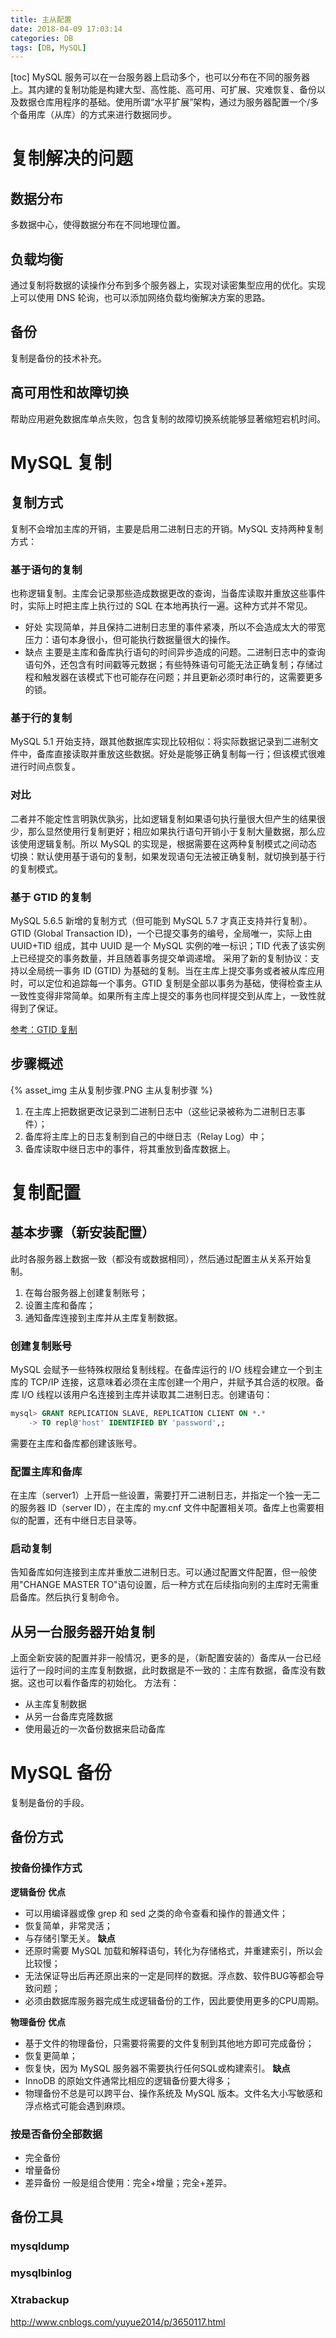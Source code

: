 ```yaml
---
title: 主从配置
date: 2018-04-09 17:03:14
categories: DB
tags: [DB, MySQL]
---
```

[toc]
MySQL 服务可以在一台服务器上启动多个，也可以分布在不同的服务器上。其内建的复制功能是构建大型、高性能、高可用、可扩展、灾难恢复、备份以及数据仓库用程序的基础。使用所谓“水平扩展”架构，通过为服务器配置一个/多个备用库（从库）的方式来进行数据同步。

# 复制解决的问题
## 数据分布
多数据中心，使得数据分布在不同地理位置。

## 负载均衡
通过复制将数据的读操作分布到多个服务器上，实现对读密集型应用的优化。实现上可以使用 DNS 轮询，也可以添加网络负载均衡解决方案的思路。

## 备份
复制是备份的技术补充。

## 高可用性和故障切换
帮助应用避免数据库单点失败，包含复制的故障切换系统能够显著缩短宕机时间。

# MySQL 复制
## 复制方式
复制不会增加主库的开销，主要是启用二进制日志的开销。MySQL 支持两种复制方式：

### 基于语句的复制
也称逻辑复制。主库会记录那些造成数据更改的查询，当备库读取并重放这些事件时，实际上时把主库上执行过的 SQL 在本地再执行一遍。这种方式并不常见。
* 好处
实现简单，并且保持二进制日志里的事件紧凑，所以不会造成太大的带宽压力：语句本身很小，但可能执行数据量很大的操作。
* 缺点
主要是主库和备库执行语句的时间异步造成的问题。二进制日志中的查询语句外，还包含有时间戳等元数据；有些特殊语句可能无法正确复制；存储过程和触发器在该模式下也可能存在问题；并且更新必须时串行的，这需要更多的锁。

### 基于行的复制
MySQL 5.1 开始支持，跟其他数据库实现比较相似：将实际数据记录到二进制文件中，备库直接读取并重放这些数据。好处是能够正确复制每一行；但该模式很难进行时间点恢复。

### 对比
二者并不能定性言明孰优孰劣，比如逻辑复制如果语句执行量很大但产生的结果很少，那么显然使用行复制更好；相应如果执行语句开销小于复制大量数据，那么应该使用逻辑复制。所以 MySQL 的实现是，根据需要在这两种复制模式之间动态切换：默认使用基于语句的复制，如果发现语句无法被正确复制，就切换到基于行的复制模式。

### 基于 GTID 的复制
MySQL 5.6.5 新增的复制方式（但可能到 MySQL 5.7 才真正支持并行复制）。
GTID (Global Transaction ID)，一个已提交事务的编号，全局唯一，实际上由 UUID+TID 组成，其中 UUID 是一个 MySQL 实例的唯一标识；TID 代表了该实例上已经提交的事务数量，并且随着事务提交单调递增。
采用了新的复制协议：支持以全局统一事务 ID (GTID) 为基础的复制。当在主库上提交事务或者被从库应用时，可以定位和追踪每一个事务。GTID 复制是全部以事务为基础，使得检查主从一致性变得非常简单。如果所有主库上提交的事务也同样提交到从库上，一致性就得到了保证。

[参考：GTID 复制](https://www.hi-linux.com/posts/47176.html)

## 步骤概述
{% asset_img 主从复制步骤.PNG 主从复制步骤 %}
1. 在主库上把数据更改记录到二进制日志中（这些记录被称为二进制日志事件）；
2. 备库将主库上的日志复制到自己的中继日志（Relay Log）中；
3. 备库读取中继日志中的事件，将其重放到备库数据上。

# 复制配置
## 基本步骤（新安装配置）
此时各服务器上数据一致（都没有或数据相同），然后通过配置主从关系开始复制。
1. 在每台服务器上创建复制账号；
2. 设置主库和备库；
3. 通知备库连接到主库并从主库复制数据。

### 创建复制账号
MySQL 会赋予一些特殊权限给复制线程。在备库运行的 I/O 线程会建立一个到主库的 TCP/IP 连接，这意味着必须在主库创建一个用户，并赋予其合适的权限。备库 I/O 线程以该用户名连接到主库并读取其二进制日志。创建语句：
```sql
mysql> GRANT REPLICATION SLAVE, REPLICATION CLIENT ON *.*
    -> TO repl@'host' IDENTIFIED BY 'password',; 
```
需要在主库和备库都创建该账号。

### 配置主库和备库
在主库（server1）上开启一些设置，需要打开二进制日志，并指定一个独一无二的服务器 ID（server ID），在主库的 my.cnf 文件中配置相关项。备库上也需要相似的配置，还有中继日志目录等。

### 启动复制
告知备库如何连接到主库并重放二进制日志。可以通过配置文件配置，但一般使用"CHANGE MASTER TO"语句设置，后一种方式在后续指向别的主库时无需重启备库。然后执行复制命令。

## 从另一台服务器开始复制
上面全新安装的配置并非一般情况，更多的是，（新配置安装的）备库从一台已经运行了一段时间的主库复制数据，此时数据是不一致的：主库有数据，备库没有数据。这也可以看作备库的初始化。
方法有：
* 从主库复制数据
* 从另一台备库克隆数据 
* 使用最近的一次备份数据来启动备库


# MySQL 备份
复制是备份的手段。

## 备份方式
### 按备份操作方式
**逻辑备份**
**优点**
* 可以用编译器或像 grep 和 sed 之类的命令查看和操作的普通文件；
* 恢复简单，非常灵活；
* 与存储引擎无关。
**缺点**
* 还原时需要 MySQL 加载和解释语句，转化为存储格式，并重建索引，所以会比较慢；
* 无法保证导出后再还原出来的一定是同样的数据。浮点数、软件BUG等都会导致问题；
* 必须由数据库服务器完成生成逻辑备份的工作，因此要使用更多的CPU周期。

**物理备份**
**优点**
* 基于文件的物理备份，只需要将需要的文件复制到其他地方即可完成备份；
* 恢复更简单；
* 恢复快，因为 MySQL 服务器不需要执行任何SQL或构建索引。
**缺点**
* InnoDB 的原始文件通常比相应的逻辑备份要大得多；
* 物理备份不总是可以跨平台、操作系统及 MySQL 版本。文件名大小写敏感和浮点格式可能会遇到麻烦。

### 按是否备份全部数据
* 完全备份
* 增量备份
* 差异备份
一般是组合使用：完全+增量；完全+差异。

## 备份工具
### mysqldump

### mysqlbinlog

### Xtrabackup

http://www.cnblogs.com/yuyue2014/p/3650117.html